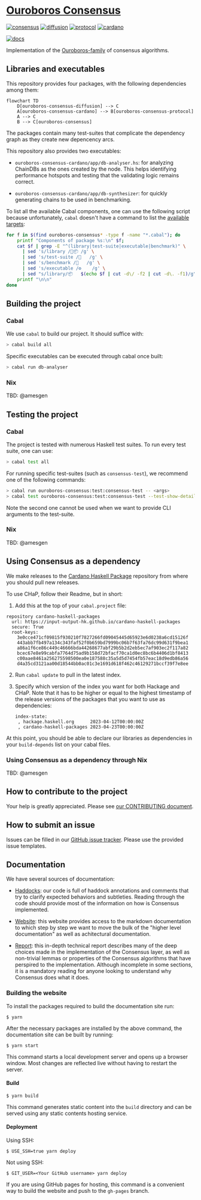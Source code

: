 # [Ouroboros Consensus](https://input-output-hk.github.io/ouroboros-consensus/)

[![consensus](https://img.shields.io/badge/ouroboros--consensus-0.5.0.0-blue)](https://input-output-hk.github.io/cardano-haskell-packages/package/ouroboros-consensus-consensus-0.5.0.0/)
[![diffusion](https://img.shields.io/badge/ouroboros--consensus--diffusion-0.5.0.0-blue)](https://input-output-hk.github.io/cardano-haskell-packages/package/ouroboros-consensus-diffusion-0.5.0.0/)
[![protocol](https://img.shields.io/badge/ouroboros--consensus--protocol-0.5.0.0-blue)](https://input-output-hk.github.io/cardano-haskell-packages/package/ouroboros-consensus-protocol-0.5.0.0/)
[![cardano](https://img.shields.io/badge/ouroboros--consensus--cardano-0.5.0.0-blue)](https://input-output-hk.github.io/cardano-haskell-packages/package/ouroboros-consensus-cardano-0.5.0.0/)

[![docs](https://img.shields.io/badge/Documentation-yellow)](https://input-output-hk.github.io/ouroboros-consensus/)

Implementation of the [Ouroboros-family](docs/website/docs/References.md) of consensus
algorithms.

## Libraries and executables

This repository provides four packages, with the following dependencies among
them:

``` mermaid
flowchart TD
    D[ouroboros-consensus-diffusion] --> C
    A[ouroboros-consensus-cardano] --> B[ouroboros-consensus-protocol]
    A --> C
    B --> C[ouroboros-consensus]
```

The packages contain many test-suites that complicate the dependency graph as
they create new depencency arcs.

This repository also provides two executables:

- `ouroboros-consensus-cardano/app/db-analyser.hs`: for analyzing ChainDBs as
  the ones created by the node. This helps identifying performance hotspots and
  testing that the validating logic remains correct.

- `ouroboros-consensus-cardano/app/db-synthesizer`: for quickly generating
  chains to be used in benchmarking.

To list all the available Cabal components, one can use the following script
because unfortunately, `cabal` doesn't have a command to list the [available
targets](https://github.com/haskell/cabal/issues/4070):

``` bash
for f in $(find ouroboros-consensus* -type f -name "*.cabal"); do
    printf "Components of package %s:\n" $f;
    cat $f | grep -E "^(library|test-suite|executable|benchmark)" \
      | sed 's/library /🤫📦 /g' \
      | sed 's/test-suite /🧪   /g' \
      | sed 's/benchmark /🏁   /g' \
      | sed 's/executable /⚙️    /g' \
      | sed "s/library/📦   $(echo $f | cut -d\/ -f2 | cut -d\. -f1)/g"
    printf "\n\n"
done
```

## Building the project

### Cabal

We use `cabal` to build our project. It should suffice with:

``` bash
> cabal build all
```

Specific executables can be executed through cabal once built:

``` bash
> cabal run db-analyser
```

### Nix

TBD: @amesgen

## Testing the project

### Cabal

The project is tested with numerous Haskell test suites. To run every test
suite, one can use:

``` bash
> cabal test all
```

For running specific test-suites (such as `consensus-test`), we recommend one of
the following commands:

``` bash
> cabal run ouroboros-consensus:test:consensus-test -- <args>
> cabal test ouroboros-consensus:test:consensus-test --test-show-details=direct
```

Note the second one cannot be used when we want to provide CLI arguments to the
test-suite.

### Nix

TBD: @amesgen

## Using Consensus as a dependency

We make releases to the [Cardano Haskell
Package](https://input-output-hk.github.io/cardano-haskell-packages/all-packages/)
repository from where you should pull new releases.

To use CHaP, follow their Readme, but in short:

1. Add this at the top of your `cabal.project` file:

  ```
  repository cardano-haskell-packages
    url: https://input-output-hk.github.io/cardano-haskell-packages
    secure: True
    root-keys:
      3e0cce471cf09815f930210f7827266fd09045445d65923e6d0238a6cd15126f
      443abb7fb497a134c343faf52f0b659bd7999bc06b7f63fa76dc99d631f9bea1
      a86a1f6ce86c449c46666bda44268677abf29b5b2d2eb5ec7af903ec2f117a82
      bcec67e8e99cabfa7764d75ad9b158d72bfacf70ca1d0ec8bc6b4406d1bf8413
      c00aae8461a256275598500ea0e187588c35a5d5d7454fb57eac18d9edb86a56
      d4a35cd3121aa00d18544bb0ac01c3e1691d618f462c46129271bccf39f7e8ee
  ```

2. Run `cabal update` to pull in the latest index.
3. Specify which version of the index you want for both Hackage and CHaP. Note
   that it has to be higher or equal to the highest timestamp of the release
   versions of the packages that you want to use as dependencies:

   ```
   index-state:
    , hackage.haskell.org      2023-04-12T00:00:00Z
    , cardano-haskell-packages 2023-04-23T00:00:00Z
   ```

At this point, you should be able to declare our libraries as dependencies in
your `build-depends` list on your cabal files.

### Using Consensus as a dependency through Nix

TBD: @amesgen

## How to contribute to the project

Your help is greatly appreciated. Please see [our CONTRIBUTING
document](CONTRIBUTING.md).

## How to submit an issue

Issues can be filled in our [GitHub issue
tracker](https://github.com/input-output-hk/ouroboros-consensus/issues). Please
use the provided issue templates.

## Documentation

We have several sources of documentation:

- [Haddocks](https://input-output-hk.github.io/ouroboros-consensus/haddocks):
  our code is full of haddock annotations and comments that try to clarify
  expected behaviors and subtleties. Reading through the code should provide
  most of the information on how is Consensus implemented.

- [Website](https://input-output-hk.github.io/ouroboros-consensus): this website
  provides access to the markdown documentation to which step by step we want to
  move the bulk of the "higher level documentation" as well as achitectural
  documentation.

- [Report](./docs/report/): this in-depth technical report describes many of the
  deep choices made in the implementation of the Consensus layer, as well as
  non-trivial lemmas or properties of the Consensus algorithms that have
  perspired to the implementation. Although incomplete in some sections, it is a
  mandatory reading for anyone looking to understand why Consensus does what it
  does.

### Building the website

To install the packages required to build the documentation site run:

```
$ yarn
```

After the necessary packages are installed by the above command, the
documentation site can be built by running:

```
$ yarn start
```

This command starts a local development server and opens up a browser window. Most changes are reflected live without having to restart the server.

#### Build

```
$ yarn build
```

This command generates static content into the `build` directory and can be served using any static contents hosting service.

#### Deployment

Using SSH:

```
$ USE_SSH=true yarn deploy
```

Not using SSH:

```
$ GIT_USER=<Your GitHub username> yarn deploy
```

If you are using GitHub pages for hosting, this command is a convenient way to build the website and push to the `gh-pages` branch.
